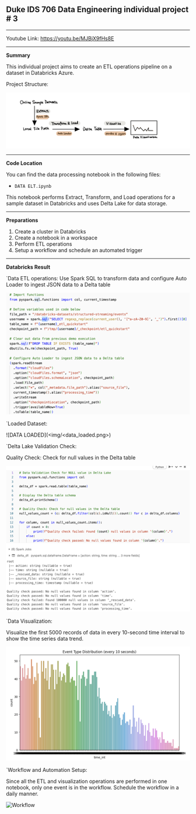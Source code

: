 ## Duke IDS 706 Data Engineering individual project # 3
---

Youtube Link: 
https://youtu.be/MJBjX9fHs8E

---

**Summary**

This individual project aims to create an ETL operations pipeline on a dataset in Databricks Azure.

Project Structure:

![structure](<img/str.jpeg>)


---
**Code Location**

You can find the data processing notebook in the following files:
- `DATA ELT.ipynb`

This notebook performs Extract, Transform, and Load operations for a sample dataset in Databricks and uses Delta Lake for data storage.

---

**Preparations**

1. Create a cluster in Databricks
2. Create a notebook in a workspace
3. Perform ETL operations
4. Setup a workflow and schedule an automated trigger

---

**Databricks Result**

`Data ETL operations:
Use Spark SQL to transform data and configure Auto Loader to ingest JSON data to a Delta table

![DATA ETL](<img/data_etl.png>)

`Loaded Dataset:

![DATA LOADED](<img/<data_loaded.png>)

`Delta Lake Validation Check:

Quality Check: Check for null values in the Delta table

![Validation Check](<img/validation_check.png>)

`Data Visualization:

Visualize the first 5000 records of data in every 10-second time interval to show the time series data trend.

![Data Visualization](<img/data_visualize.png>)

`Workflow and Automation Setup:

Since all the ETL and visualization operations are performed in one notebook, only one event is in the workflow.
Schedule the workflow in a daily manner.

![Workflow](<workflow.png>)




